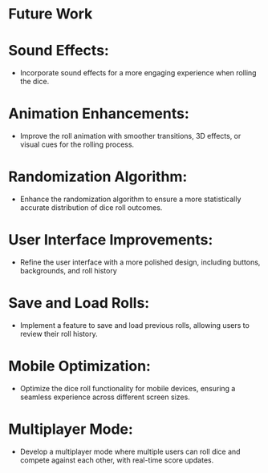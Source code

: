 # Future Work

#  Sound Effects:
- Incorporate sound effects for a more engaging experience when rolling the dice.
# Animation Enhancements:
-  Improve the roll animation with smoother transitions, 3D effects, or visual cues for the rolling process.
# Randomization Algorithm:
- Enhance the randomization algorithm to ensure a more statistically accurate distribution of dice roll outcomes.
# User Interface Improvements:
- Refine the user interface with a more polished design, including buttons, backgrounds, and roll history
# Save and Load Rolls:
- Implement a feature to save and load previous rolls, allowing users to review their roll history.
# Mobile Optimization:
- Optimize the dice roll functionality for mobile devices, ensuring a seamless experience across different screen sizes.
# Multiplayer Mode:
- Develop a multiplayer mode where multiple users can roll dice and compete against each other, with real-time score updates.
  
